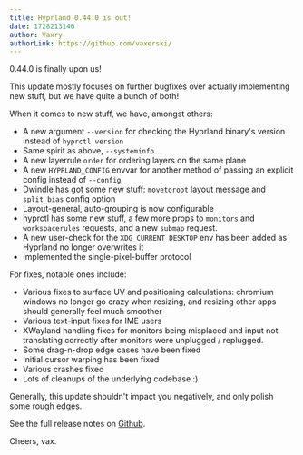 ```yaml
---
title: Hyprland 0.44.0 is out!
date: 1728213146
author: Vaxry
authorLink: https://github.com/vaxerski/
---
```


0.44.0 is finally upon us!

This update mostly focuses on further bugfixes over actually implementing new stuff,
but we have quite a bunch of both!

When it comes to new stuff, we have, amongst others:

- A new argument `--version` for checking the Hyprland binary's version instead of `hyprctl version`
- Same spirit as above, `--systeminfo`.
- A new layerrule `order` for ordering layers on the same plane
- A new `HYPRLAND_CONFIG` envvar for another method of passing an explicit config instead of `--config`
- Dwindle has got some new stuff: `movetoroot` layout message and `split_bias` config option
- Layout-general, auto-grouping is now configurable
- hyprctl has some new stuff, a few more props to `monitors` and `workspacerules` requests, and a new `submap` request.
- A new user-check for the `XDG_CURRENT_DESKTOP` env has been added as Hyprland no longer overwrites it
- Implemented the single-pixel-buffer protocol

For fixes, notable ones include:

- Various fixes to surface UV and positioning calculations: chromium windows no longer go crazy when resizing, and resizing other apps should generally feel much smoother
- Various text-input fixes for IME users
- XWayland handling fixes for monitors being misplaced and input not translating correctly after monitors were unplugged / replugged.
- Some drag-n-drop edge cases have been fixed
- Initial cursor warping has been fixed
- Various crashes fixed
- Lots of cleanups of the underlying codebase :)

Generally, this update shouldn't impact you negatively, and only polish some rough edges.

See the full release notes on [Github](https://github.com/hyprwm/Hyprland/releases/tag/v0.44.0).

Cheers, vax.
